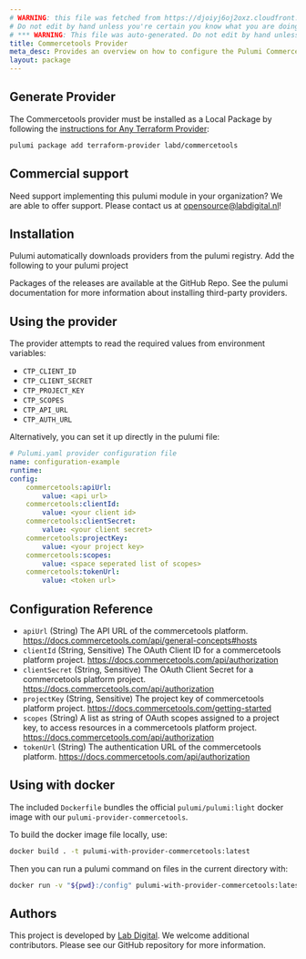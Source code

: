```yaml
---
# WARNING: this file was fetched from https://djoiyj6oj2oxz.cloudfront.net/docs/registry.opentofu.org/labd/commercetools/1.19.3/index.md
# Do not edit by hand unless you're certain you know what you are doing!
# *** WARNING: This file was auto-generated. Do not edit by hand unless you're certain you know what you are doing! ***
title: Commercetools Provider
meta_desc: Provides an overview on how to configure the Pulumi Commercetools provider.
layout: package
---
```


## Generate Provider

The Commercetools provider must be installed as a Local Package by following the [instructions for Any Terraform Provider](https://www.pulumi.com/registry/packages/terraform-provider/):

```bash
pulumi package add terraform-provider labd/commercetools
```
## Commercial support
Need support implementing this pulumi module in your organization? We are
able to offer support. Please contact us at
opensource@labdigital.nl!
## Installation
Pulumi automatically downloads providers from the pulumi registry. Add the
following to your pulumi project

Packages of the releases are available at the GitHub Repo.
See the pulumi documentation
for more information about installing third-party providers.
## Using the provider
The provider attempts to read the required values from environment variables:
- `CTP_CLIENT_ID`
- `CTP_CLIENT_SECRET`
- `CTP_PROJECT_KEY`
- `CTP_SCOPES`
- `CTP_API_URL`
- `CTP_AUTH_URL`

Alternatively, you can set it up directly in the pulumi file:

```yaml
# Pulumi.yaml provider configuration file
name: configuration-example
runtime:
config:
    commercetools:apiUrl:
        value: <api url>
    commercetools:clientId:
        value: <your client id>
    commercetools:clientSecret:
        value: <your client secret>
    commercetools:projectKey:
        value: <your project key>
    commercetools:scopes:
        value: <space seperated list of scopes>
    commercetools:tokenUrl:
        value: <token url>

```
## Configuration Reference

- `apiUrl` (String) The API URL of the commercetools platform. <https://docs.commercetools.com/api/general-concepts#hosts>
- `clientId` (String, Sensitive) The OAuth Client ID for a commercetools platform project. <https://docs.commercetools.com/api/authorization>
- `clientSecret` (String, Sensitive) The OAuth Client Secret for a commercetools platform project. <https://docs.commercetools.com/api/authorization>
- `projectKey` (String, Sensitive) The project key of commercetools platform project. <https://docs.commercetools.com/getting-started>
- `scopes` (String) A list as string of OAuth scopes assigned to a project key, to access resources in a commercetools platform project. <https://docs.commercetools.com/api/authorization>
- `tokenUrl` (String) The authentication URL of the commercetools platform. <https://docs.commercetools.com/api/authorization>
## Using with docker

The included `Dockerfile` bundles the official  `pulumi/pulumi:light` docker image with
our `pulumi-provider-commercetools`.

To build the docker image file locally, use:
```sh
docker build . -t pulumi-with-provider-commercetools:latest
```
Then you can run a pulumi command on files in the current directory with:
```sh
docker run -v "${pwd}:/config" pulumi-with-provider-commercetools:latest <CMD>
```
## Authors
This project is developed by [Lab Digital](https://www.labdigital.nl). We
welcome additional contributors. Please see our
GitHub repository
for more information.